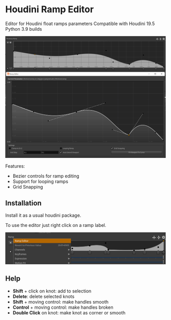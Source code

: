 # Houdini Ramp Editor

Editor for Houdini float ramps parameters
Compatible with Houdini 19.5 Python 3.9 builds 

![Editor](img/title.png)

Features:
* Bezier controls for ramp editing
* Support for looping ramps
* Grid Snapping

## Installation

Install it as a usual houdini package.

To use the editor just right click on a ramp label.

![Menu](img/menu.png)

## Help
* **Shift** + click on knot: add to selection
* **Delete**: delete selected knots
* **Shift** + moving control: make handles smooth
* **Control** + moving control: make handles broken
* **Double Click** on knot: make knot as corner or smooth

